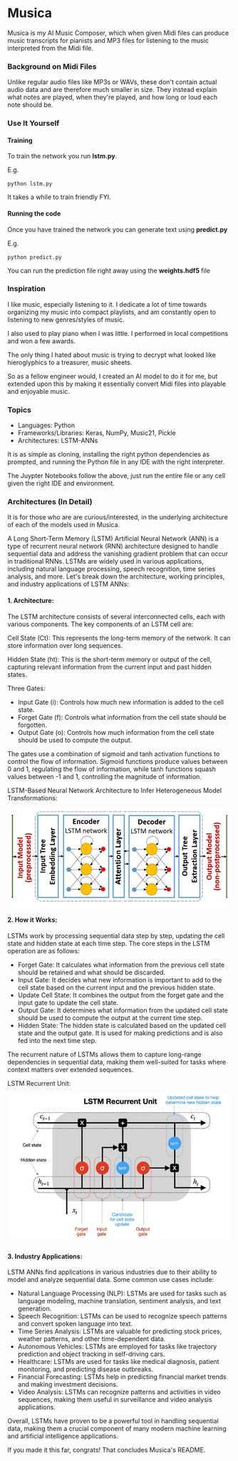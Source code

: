 # Musica

Musica is my AI Music Composer, which when given Midi files can produce music transcripts for pianists and MP3 files for listening to the music interpreted from the Midi file.

### Background on Midi Files

Unlike regular audio files like MP3s or WAVs, these don't contain actual audio data and are therefore much smaller in size. They instead explain what notes are played, when they're played, and how long or loud each note should be.

### Use It Yourself

#### Training

To train the network you run **lstm.py**.

E.g.

```
python lstm.py
```

It takes a while to train friendly FYI.

#### Running the code

Once you have trained the network you can generate text using **predict.py**

E.g.

```
python predict.py
```

You can run the prediction file right away using the **weights.hdf5** file

### Inspiration

I like music, especially listening to it. I dedicate a lot of time towards organizing my music into compact playlists, and am constantly open to listening to new genres/styles of music.

I also used to play piano when I was little. I performed in local competitions and won a few awards.

The only thing I hated about music is trying to decrypt what looked like hieroglyphics to a treasurer, music sheets.

So as a fellow engineer would, I created an AI model to do it for me, but extended upon this by making it essentially convert Midi files into playable and enjoyable music.

### Topics

- Languages: Python
- Frameworks/Libraries: Keras, NumPy, Music21, Pickle
- Architectures: LSTM-ANNs

It is as simple as cloning, installing the right python dependencies as prompted, and running the Python file in any IDE with the right interpreter.

The Juypter Notebooks follow the above, just run the entire file or any cell given the right IDE and environment.

### Architectures (In Detail)

It is for those who are are curious/interested, in the underlying architecture of each of the models used in Musica.

A Long Short-Term Memory (LSTM) Artificial Neural Network (ANN) is a type of recurrent neural network (RNN) architecture designed to handle sequential data and address the vanishing gradient problem that can occur in traditional RNNs. LSTMs are widely used in various applications, including natural language processing, speech recognition, time series analysis, and more. Let's break down the architecture, working principles, and industry applications of LSTM ANNs:

#### 1. Architecture:

The LSTM architecture consists of several interconnected cells, each with various components. The key components of an LSTM cell are:

Cell State (Ct): This represents the long-term memory of the network. It can store information over long sequences.

Hidden State (ht): This is the short-term memory or output of the cell, capturing relevant information from the current input and past hidden states.

Three Gates:

- Input Gate (i): Controls how much new information is added to the cell state.
- Forget Gate (f): Controls what information from the cell state should be forgotten.
- Output Gate (o): Controls how much information from the cell state should be used to compute the output.

The gates use a combination of sigmoid and tanh activation functions to control the flow of information. Sigmoid functions produce values between 0 and 1, regulating the flow of information, while tanh functions squash values between -1 and 1, controlling the magnitude of information.

LSTM-Based Neural Network Architecture to Infer Heterogeneous Model Transformations:

<img src="https://github.com/ReshiAdavan/Musica/blob/master/imgs/LSTM-ANN-Architecture.PNG" />

#### 2. How it Works:

LSTMs work by processing sequential data step by step, updating the cell state and hidden state at each time step. The core steps in the LSTM operation are as follows:

- Forget Gate: It calculates what information from the previous cell state should be retained and what should be discarded.
- Input Gate: It decides what new information is important to add to the cell state based on the current input and the previous hidden state.
- Update Cell State: It combines the output from the forget gate and the input gate to update the cell state.
- Output Gate: It determines what information from the updated cell state should be used to compute the output at the current time step.
- Hidden State: The hidden state is calculated based on the updated cell state and the output gate. It is used for making predictions and is also fed into the next time step.

The recurrent nature of LSTMs allows them to capture long-range dependencies in sequential data, making them well-suited for tasks where context matters over extended sequences.

LSTM Recurrent Unit:

<img src="https://github.com/ReshiAdavan/Musica/blob/master/imgs/LSTM-Recurrent-Unit.PNG" />

#### 3. Industry Applications:

LSTM ANNs find applications in various industries due to their ability to model and analyze sequential data. Some common use cases include:

- Natural Language Processing (NLP): LSTMs are used for tasks such as language modeling, machine translation, sentiment analysis, and text generation.
- Speech Recognition: LSTMs can be used to recognize speech patterns and convert spoken language into text.
- Time Series Analysis: LSTMs are valuable for predicting stock prices, weather patterns, and other time-dependent data.
- Autonomous Vehicles: LSTMs are employed for tasks like trajectory prediction and object tracking in self-driving cars.
- Healthcare: LSTMs are used for tasks like medical diagnosis, patient monitoring, and predicting disease outbreaks.
- Financial Forecasting: LSTMs help in predicting financial market trends and making investment decisions.
- Video Analysis: LSTMs can recognize patterns and activities in video sequences, making them useful in surveillance and video analysis applications.

Overall, LSTMs have proven to be a powerful tool in handling sequential data, making them a crucial component of many modern machine learning and artificial intelligence applications.

If you made it this far, congrats! That concludes Musica's README.
